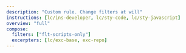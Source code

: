 ```yaml
---
description: "Custom rule. Change filters at will"
instructions: [lc/ins-developer, lc/sty-code, lc/sty-javascript]
overview: "full"
compose:
  filters: ["flt-scripts-only"]
  excerpters: [lc/exc-base, exc-repo]
---
```

